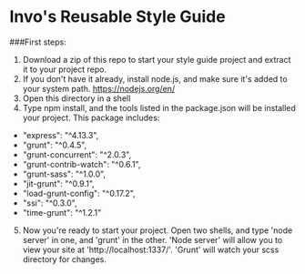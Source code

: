Invo's Reusable Style Guide
==========

###First steps:

1. Download a zip of this repo to start your style guide project and extract it to your project repo.
2. If you don't have it already, install node.js, and make sure it's added to your system path. https://nodejs.org/en/
3. Open this directory in a shell
4. Type npm install, and the tools listed in the package.json will be installed your project. This package includes:
* "express": "^4.13.3",
* "grunt": "^0.4.5",
* "grunt-concurrent": "^2.0.3",
* "grunt-contrib-watch": "^0.6.1",
* "grunt-sass": "^1.0.0",
* "jit-grunt": "^0.9.1",
* "load-grunt-config": "^0.17.2",
* "ssi": "^0.3.0",
* "time-grunt": "^1.2.1"
5. Now you're ready to start your project. Open two shells, and type 'node server' in one, and 'grunt' in the other. 'Node server' will allow you to view your site at 'http://localhost:1337/'. 'Grunt' will watch your scss directory for changes.